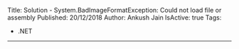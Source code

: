 Title: Solution - System.BadImageFormatException: Could not load file or assembly
Published: 20/12/2018
Author: Ankush Jain
IsActive: true
Tags:
  - .NET
---
